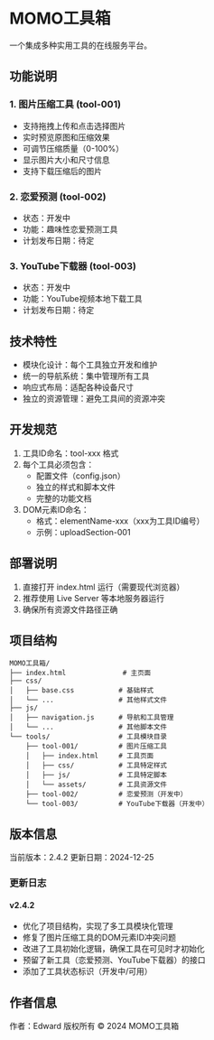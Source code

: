 # MOMO工具箱

一个集成多种实用工具的在线服务平台。

## 功能说明

### 1. 图片压缩工具 (tool-001)
- 支持拖拽上传和点击选择图片
- 实时预览原图和压缩效果
- 可调节压缩质量（0-100%）
- 显示图片大小和尺寸信息
- 支持下载压缩后的图片

### 2. 恋爱预测 (tool-002)
- 状态：开发中
- 功能：趣味性恋爱预测工具
- 计划发布日期：待定

### 3. YouTube下载器 (tool-003)
- 状态：开发中
- 功能：YouTube视频本地下载工具
- 计划发布日期：待定

## 技术特性
- 模块化设计：每个工具独立开发和维护
- 统一的导航系统：集中管理所有工具
- 响应式布局：适配各种设备尺寸
- 独立的资源管理：避免工具间的资源冲突

## 开发规范
1. 工具ID命名：tool-xxx 格式
2. 每个工具必须包含：
   - 配置文件（config.json）
   - 独立的样式和脚本文件
   - 完整的功能文档
3. DOM元素ID命名：
   - 格式：elementName-xxx（xxx为工具ID编号）
   - 示例：uploadSection-001

## 部署说明
1. 直接打开 index.html 运行（需要现代浏览器）
2. 推荐使用 Live Server 等本地服务器运行
3. 确保所有资源文件路径正确

## 项目结构
```
MOMO工具箱/
├── index.html              # 主页面
├── css/
│   ├── base.css           # 基础样式
│   └── ...                # 其他样式文件
├── js/
│   ├── navigation.js      # 导航和工具管理
│   └── ...                # 其他脚本文件
└── tools/                 # 工具模块目录
    ├── tool-001/          # 图片压缩工具
    │   ├── index.html     # 工具页面
    │   ├── css/           # 工具特定样式
    │   ├── js/            # 工具特定脚本
    │   └── assets/        # 工具资源文件
    ├── tool-002/          # 恋爱预测（开发中）
    └── tool-003/          # YouTube下载器（开发中）
```

## 版本信息
当前版本：2.4.2
更新日期：2024-12-25

### 更新日志

#### v2.4.2
- 优化了项目结构，实现了多工具模块化管理
- 修复了图片压缩工具的DOM元素ID冲突问题
- 改进了工具初始化逻辑，确保工具在可见时才初始化
- 预留了新工具（恋爱预测、YouTube下载器）的接口
- 添加了工具状态标识（开发中/可用）

## 作者信息
作者：Edward
版权所有 © 2024 MOMO工具箱